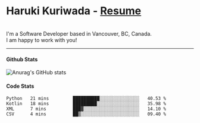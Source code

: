  # Haruki Kuriwada - <a href="https://docs.google.com/document/d/1oy0KFkAIEDdaN0KtgwNnSvFJkX0toXE1P4VLIS8YCGo/edit?usp=sharing">Resume</a>
 <br/>
 I'm a Software Developer based in Vancouver, BC, Canada.<br/> I am happy to work with you! 
<br/>

<hr />

#### Github Stats
![Anurag's GitHub stats](https://github-readme-stats.vercel.app/api?username=kuri-sun&hide=contribs,prs&theme=tokyonight)

#### Code Stats
<!--START_SECTION:waka-->

```text
Python   21 mins         ██████████░░░░░░░░░░░░░░░   40.53 %
Kotlin   18 mins         █████████░░░░░░░░░░░░░░░░   35.98 %
XML      7 mins          ███▓░░░░░░░░░░░░░░░░░░░░░   14.10 %
CSV      4 mins          ██▒░░░░░░░░░░░░░░░░░░░░░░   09.40 %
```

<!--END_SECTION:waka-->
